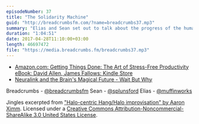 ```yaml
---
episodeNumber: 37
title: "The Solidarity Machine"
guid: "http://breadcrumbsfm.com/?name=breadcrumbs37.mp3"
summary: "Elias and Sean set out to talk about the progress of the human race through history, and its good and bad effects. They end up going down tangents within tangents and talking a lot about privilege from the perspective of two white guys in the West."
duration: "1:04:51"
date: 2017-04-28T11:10:00+03:00
length: 46697472
file: "https://media.breadcrumbs.fm/breadcrumbs37.mp3"
---
```


- [Amazon.com: Getting Things Done: The Art of Stress-Free Productivity eBook: David Allen, James Fallows: Kindle Store](http://www.amazon.com/dp/B00KWG9M2E/?tag=breadcrumbsfm-20)
- [Neuralink and the Brain's Magical Future - Wait But Why](http://waitbutwhy.com/2017/04/neuralink.html)

Breadcrumbs - [@breadcrumbsfm](https://twitter.com/breadcrumbsfm) Sean - [@splunsford](https://twitter.com/splunsford) Elias - [@muffinworks](https://twitter.com/muffinworks)

Jingles excerpted from [ "Halo-centric Hang/Halo improvisation" by Aaron Ximm](http://freemusicarchive.org/music/aaron_ximm/handpans_and_the_hang/). Licensed under a [Creative Commons Attribution-Noncommercial-ShareAlike 3.0 United States License](http://creativecommons.org/licenses/by-nc-sa/3.0/us/).